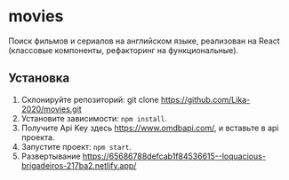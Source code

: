 # movies

Поиск фильмов и сериалов на английском языке, реализован на React (классовые компоненты, рефакторинг на функциональные). 
## Установка

1. Склонируйте репозиторий: git clone https://github.com/Lika-2020/movies.git
2. Установите зависимости: `npm install`.
3. Получите Api Key здесь https://www.omdbapi.com/, и вставьте в api проекта.
3. Запустите проект: `npm start`.
4. Развертывание https://65686788defcab1f84536615--loquacious-brigadeiros-217ba2.netlify.app/



